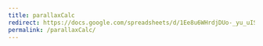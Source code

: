 ```yaml
---
title: parallaxCalc
redirect: https://docs.google.com/spreadsheets/d/1Ee8u6WHrdjDUo-_yu_uISWCecOLLGZw81eaNiiTZinE/edit#gid=0
permalink: /parallaxCalc/
---
```

